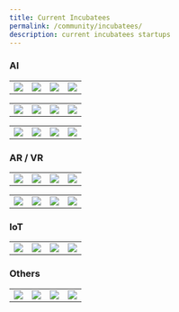 ```yaml
---
title: Current Incubatees
permalink: /community/incubatees/
description: current incubatees startups
---
```

<h3>AI</h3>
<table>
	<tr>
		<td><img src="https://drive.google.com/uc?export=view&amp;id=1PBlBwvN8DNVgywtdP5-ltZrgYS51tzJg"></td>
		<td><img src="https://drive.google.com/uc?export=view&amp;id=14uCve2PmDu_0mYvtjuu9IhB5pxZequp4"></td>
		<td><img src="https://drive.google.com/uc?export=view&amp;id=1NnJiH-U8Aomr-lsDR6IdpCundydrI8zJ"></td>
		<td><img src="https://drive.google.com/uc?export=view&amp;id=1dz1IbKeNtREejdRJ4gkQDuWe2CUPGOlI"></td>
	</tr>
</table>
<table>
		<tr>
		<td><img src="https://drive.google.com/uc?export=view&amp;id=1hDn7XpW4Vw41c-2kWrWVKcHfxOxfENhd"></td>
		<td><img src="https://drive.google.com/uc?export=view&amp;id=1mmU-SSSL0-FN0BF-lQQvAauy8_jBs9Y2"></td>
		<td><img src="https://drive.google.com/uc?export=view&amp;id=1itjvkr0hVGpad_NIhfnSACkLYyvOCdvv"></td>
		<td><img src="https://drive.google.com/uc?export=view&amp;id=1SKlJwTuQfb6Soq-nHUcSVJUfTXpLCJgx"></td>
	</tr>
</table>
<table>
	<tr>
		<td><img src="https://drive.google.com/uc?export=view&amp;id=1sVQ-I7isMm6f3NYlsNuBprLisdLd0u3r"></td>
		<td><img src="https://drive.google.com/uc?export=view&amp;id=1a9yromDQK1wycDGBzDtLFsrEJRwFc0nL"></td>
		<td><img src="https://drive.google.com/uc?export=view&amp;id=1a9yromDQK1wycDGBzDtLFsrEJRwFc0nL"></td>
		<td><img src="https://drive.google.com/uc?export=view&amp;id=1a9yromDQK1wycDGBzDtLFsrEJRwFc0nL"></td>
	</tr>
</table>

<h3>AR / VR</h3>
<table>
	<tr>
		<td><img src="https://drive.google.com/uc?export=view&amp;id=1xyieubdgd0ouywXUg93ECBD56Rho4feC"></td>
		<td><img src="https://drive.google.com/uc?export=view&amp;id=1tkhBdwwNYYJHMWMhl-JKN6rot_2vfXWE"></td>
		<td><img src="https://drive.google.com/uc?export=view&amp;id=1UguKbfRM5iGjUJAgL563hOOQB1cGtcYf"></td>
		<td><img src="https://drive.google.com/uc?export=view&amp;id=1SnPgOE_3hVV24VzySJhBKyrvQolf6dW5"></td>
	</tr>
</table>
<table>
	<tr>
		<td><img src="https://drive.google.com/uc?export=view&amp;id=1sVQ-I7isMm6f3NYlsNuBprLisdLd0u3r"></td>
		<td><img src="https://drive.google.com/uc?export=view&amp;id=1a9yromDQK1wycDGBzDtLFsrEJRwFc0nL"></td>
		<td><img src="https://drive.google.com/uc?export=view&amp;id=1a9yromDQK1wycDGBzDtLFsrEJRwFc0nL"></td>
		<td><img src="https://drive.google.com/uc?export=view&amp;id=1a9yromDQK1wycDGBzDtLFsrEJRwFc0nL"></td>
	</tr>
</table>

<h3>IoT</h3>
<table>
	<tr>
		<td><img src="https://drive.google.com/uc?export=view&amp;id=1sVQ-I7isMm6f3NYlsNuBprLisdLd0u3r"></td>
		<td><img src="https://drive.google.com/uc?export=view&amp;id=1a9yromDQK1wycDGBzDtLFsrEJRwFc0nL"></td>
		<td><img src="https://drive.google.com/uc?export=view&amp;id=1a9yromDQK1wycDGBzDtLFsrEJRwFc0nL"></td>
		<td><img src="https://drive.google.com/uc?export=view&amp;id=1a9yromDQK1wycDGBzDtLFsrEJRwFc0nL"></td>
	</tr>
</table>

<h3>Others</h3>
<table>
	<tr>
		<td><img src="https://drive.google.com/uc?export=view&amp;id=1Q9Fg8v5oIF2mNE9hesWuB7NMjzd_5lEU"></td>
		<td><img src="https://drive.google.com/uc?export=view&amp;id=1a9yromDQK1wycDGBzDtLFsrEJRwFc0nL"></td>
		<td><img src="https://drive.google.com/uc?export=view&amp;id=1a9yromDQK1wycDGBzDtLFsrEJRwFc0nL"></td>
		<td><img src="https://drive.google.com/uc?export=view&amp;id=1a9yromDQK1wycDGBzDtLFsrEJRwFc0nL"></td>
	</tr>
</table>
